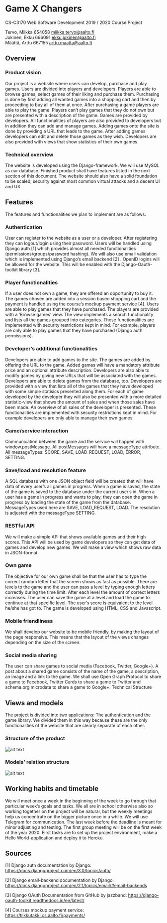 # Game X Changers

CS-C3170 Web Software Development 2019 / 2020 
Course Project

Tervo, Miikka   654058  miikka.tervo@aalto.fi  
Jokinen, Ekku	666091	ekku.jokinen@aalto.fi  
Määttä, Arttu	667155	arttu.maatta@aalto.fi

## Overview

### Product vision

Our project is a website where users can develop, purchase and play games. Users are divided into players and developers. Players are able to browse games, select games of their liking and purchase them. Purchasing is done by first adding all wanted games into a shopping cart and then by proceeding to buy all of them at once. After purchasing a game players are able to play the game. Players can’t play games that they do not own but are presented with a description of the game.
Games are provided by developers. All functionalities of players are also provided to developers but in addition they can add and manage games. Adding games onto the site is done by providing a URL that leads to the game. After adding games developers can edit and delete those games as they wish. Developers are also provided with views that show statistics of their own games.  

### Technical overview

The website is developed using the Django-framework. We will use MySQL as our database. Finished product shall have features listed in the next section of this document. The website should also have a solid foundation to be scaled, security against most common virtual attacks and a decent UI and UX. 

## Features

The features and functionalities we plan to implement are as follows.

### Authentication

User can register to the website as a user or a developer. After registering they can logout/login using their password. Users will be handled using Django auth [1] which provides almost all needed functionalities (permissions/groups/password hashing). We will  also use email validation which is implemented using Django’s email backend [2] .
OpenID logins will be allowed for the website. This will be enabled with the Django-Oauth-toolkit library [3].

### Player functionalities

If a user does not own a game, they are offered an opportunity to buy it. The games chosen are added into a session based shopping cart and the payment is handled using the course’s mockup payment service [4]. Users are able to play games that they have purchased. The players are provided with a ‘Browse games’ view. The view implements a search functionality and lists all the games grouped into categories. These functionalities are implemented with security restrictions kept in mind. For example, players are only able to play games that they have purchased (Django auth permissions).

### Developer’s additional functionalities

Developers are able to add games to the site. The games are added by offering the URL to the game. Added games will have a mandatory attribute price and an optional attribute description. Developers are also able to modify games by giving new URLs that will be associated with the games. Developers are able to delete games from the database, too. Developers are provided with a view that lists all of the games that they have developed with some simple statisics presented along them. For each of game developed by the developer they will also be presented with a more detailed statistic-view that shows the amount of sales and when those sales have been made. An overview of all sales of the developer is presented. These functionalities are implemented with security restrictions kept in mind. For example developers are only able to manage their own games.

### Game/service interaction

Communication between the game and the service will happen with window.postMessage. All postMessages will have a messageType attribute. All messageTypes: SCORE, SAVE, LOAD_REQUEST, LOAD, ERROR, SETTING.

### Save/load and resolution feature

A SQL database with one JSON object field will be created that will have data of every user’s all games in progress. When a game is saved, the state of the game is saved to the database under the current user’s id. When a user has a game in progress and wants to play, they can open the game in progress by loading the state of the game from the database. MessageTypes used here are SAVE, LOAD_REQUEST, LOAD. The resolution is adjusted with the messageType SETTING.

### RESTful API

We will make a simple API that shows available games and their high scores. This API will be used by game developers so they can get data of games and develop new games. We will make a view which shows raw data in JSON-format.

### Own game

The objective for our own game shall be that the user has to type the correct random letter that the screen shows as fast as possible. There are levels to the game and the user can pass a level by typing enough letters correctly during the time limit. After each level the amount of correct letters increases. The user can save the game at a level and load the game to continue at that specific level. The user’s score is equivalent to the level he/she has got to. The game is developed using HTML, CSS and Javascript.

### Mobile friendliness

We shall develop our website to be mobile friendly, by making the layout of the page responsive. This means that the layout of the views changes depending on the size of the screen. 

### Social media sharing

The user can share games to social media (Facebook, Twitter, Google+). A post about a shared game consists of the name of the game, a description, an image and a link to the game. We shall use Open Graph Protocol to share a game to Facebook, Twitter Cards to share a game to Twitter and schema.org microdata to share a game to Google+. 
Technical Structure

## Views and models

The project is divided into two applications: The authentication and the game library. We divided them in this way because these are the only functionalities of the website that are clearly separate of each other.

### Structure of the product

![alt text](gameLibrary/static/gameLibrary/productStructure.png)

### Models’ relation structure

![alt text](gameLibrary/static/gameLibrary/modelsRelation.png)	

## Working habits and timetable

We will meet once a week in the beginning of the week to go through that particular week’s goals and tasks. We all are in school otherwise also so working together on the project will be natural, but the weekly meetings help us concentrate on the bigger picture once in a while. We will use Telegram for communication.
The last week before the deadline is meant for minor adjusting and testing. The first group meeting will be on the first week of the year 2020. First tasks are to set up the project environment, make a Hello World-application and deploy it to Heroku.		


## Sources

[1] Django auth documentation by Django:
https://docs.djangoproject.com/en/3.0/topics/auth/

[2] Django email-backend documentation by Django:
https://docs.djangoproject.com/en/2.1/topics/email/#email-backends

[3] Django OAuth Documentation from GitHub by jazzband: 
https://django-oauth-toolkit.readthedocs.io/en/latest/

[4] Courses mockup payment service:
https://tilkkutakki.cs.aalto.fi/payments/


